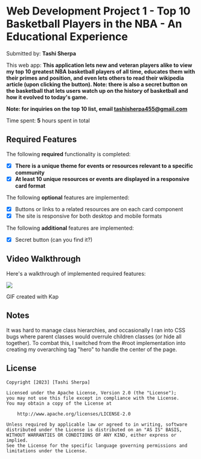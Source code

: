 # Web Development Project 1 - Top 10 Basketball Players in the NBA - An Educational Experience

Submitted by: **Tashi Sherpa**

This web app: **This application lets new and veteran players alike to view my top 10 greatest NBA basketball players of all time, educates them with their primes and position, and even lets others to read their wikipedia article (upon clicking the button). Note: there is also a secret button on the basketball that lets users watch up on the history of basketball and how it evolved to today's game.**

**Note: for inquiries on the top 10 list, email tashisherpa455@gmail.com**

Time spent: **5** hours spent in total

## Required Features

The following **required** functionality is completed:

- [X] **There is a unique theme for events or resources relevant to a specific community**
- [X] **At least 10 unique resources or events are displayed in a responsive card format**

The following **optional** features are implemented:

- [X] Buttons or links to a related resources are on each card component
- [X] The site is responsive for both desktop and mobile formats

The following **additional** features are implemented:

* [X] Secret button (can you find it?)

## Video Walkthrough

Here's a walkthrough of implemented required features:

![](https://github.com/TSherpa10/project1-web102/codepath_project1.gif)
<!-- <img src='https://i.imgur.com/ysieV9u.gif' title='Video Walkthrough' width='1000px' alt='Video Walkthrough' /> -->

<!-- Replace this with whatever GIF tool you used! -->
GIF created with Kap  
<!-- Recommended tools:
[Kap](https://getkap.co/) for macOS
[ScreenToGif](https://www.screentogif.com/) for Windows
[peek](https://github.com/phw/peek) for Linux. -->

## Notes

It was hard to manage class hierarchies, and occasionally I ran into CSS bugs where parent classes would overrule children classes (or hide all together). To combat this, I switched from the #root implementation into creating my overarching tag "hero" to handle the center of the page.

## License

    Copyright [2023] [Tashi Sherpa]

    Licensed under the Apache License, Version 2.0 (the "License");
    you may not use this file except in compliance with the License.
    You may obtain a copy of the License at

        http://www.apache.org/licenses/LICENSE-2.0

    Unless required by applicable law or agreed to in writing, software
    distributed under the License is distributed on an "AS IS" BASIS,
    WITHOUT WARRANTIES OR CONDITIONS OF ANY KIND, either express or implied.
    See the License for the specific language governing permissions and
    limitations under the License.
